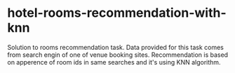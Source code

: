 # hotel-rooms-recommendation-with-knn
Solution to rooms recommendation task. Data provided for this task comes from search engin of one of venue booking sites. Recommendation is based on apperence of room ids in same searches and it's using KNN algorithm.
